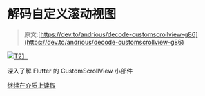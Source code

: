 # 解码自定义滚动视图

> 原文:[https://dev.to/andrious/decode-customscrollview-g86](https://dev.to/andrious/decode-customscrollview-g86)

[![](../Images/cd21f3df32b118b2f1bc1c8bd40935f0.png)T2】](https://medium.com/@greg.perry/decode-customscrollview-d5a60fcfb9fb?source=rss-64fbd8c9e171------2)

深入了解 Flutter 的 CustomScrollView 小部件

[继续在介质上读取](https://medium.com/@greg.perry/decode-customscrollview-d5a60fcfb9fb?source=rss-64fbd8c9e171------2)